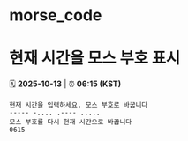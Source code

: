 # morse_code
# 현재 시간을 모스 부호 표시
<!-- MORSE_TIME_START -->
🗓️ **2025-10-13** | ⏰ **06:15 (KST)**

```
현재 시간을 입력하세요. 모스 부호로 바꿉니다
----- -.... .---- .....
모스 부호를 다시 현재 시간으로 바꿉니다
0615
```
<!-- MORSE_TIME_END -->
